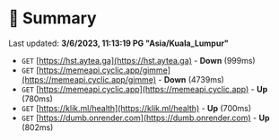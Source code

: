# 📖 Summary
Last updated: **3/6/2023, 11:13:19 PG "Asia/Kuala_Lumpur"**

- `GET` [https://hst.aytea.ga](https://hst.aytea.ga) - **Down** (999ms)
- `GET` [https://memeapi.cyclic.app/gimme](https://memeapi.cyclic.app/gimme) - **Down** (4739ms)
- `GET` [https://memeapi.cyclic.app](https://memeapi.cyclic.app) - **Up** (780ms)
- `GET` [https://klik.ml/health](https://klik.ml/health) - **Up** (700ms)
- `GET` [https://dumb.onrender.com](https://dumb.onrender.com) - **Up** (802ms)
